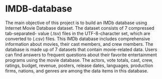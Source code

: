 # IMDB-database

The main objective of this project is to build an IMDb database using Internet Movie Database dataset. The dataset consists of 7 compressed tab-separated- value (.tsv) files in the UTF-8-character set, which are converted to (.csv) files. This IMDb database includes comprehensive information about movies, their cast members, and crew members. The database is made up of 7 datasets that contain movie-related data. Users can find answers to frequent questions about their favorite entertainment programs using the movie database. The actors, vote totals, cast, crew, ratings, budget, revenue, posters, release dates, languages, production firms, nations, and genres are among the data items in this database.
